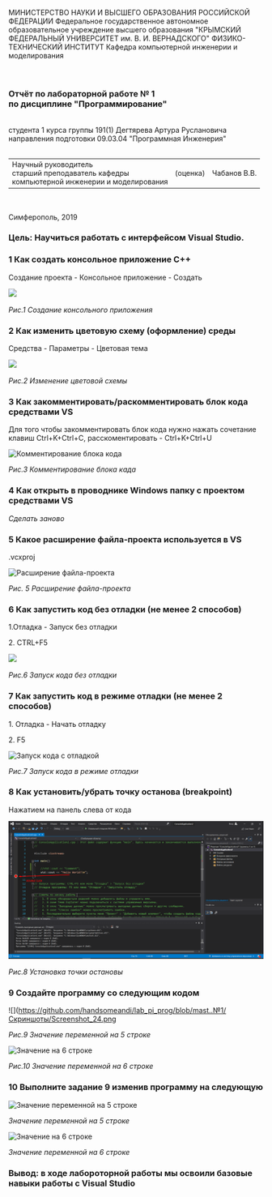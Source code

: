 МИНИСТЕРСТВО НАУКИ И ВЫСШЕГО ОБРАЗОВАНИЯ РОССИЙСКОЙ ФЕДЕРАЦИИ
Федеральное государственное автономное образовательное учреждение высшего образования
"КРЫМСКИЙ ФЕДЕРАЛЬНЫЙ УНИВЕРСИТЕТ им. В. И. ВЕРНАДСКОГО"
ФИЗИКО-ТЕХНИЧЕСКИЙ ИНСТИТУТ
Кафедра компьютерной инженерии и моделирования
<br/><br/>
​
### Отчёт по лабораторной работе № 1<br/> по дисциплине "Программирование"
<br/>
​
студента 1 курса группы 191(1)
Дегтярева Артура Руслановича
направления подготовки 09.03.04 "Программная Инженерия"
<br/>
​
<table>
<tr><td>Научный руководитель<br/> старший преподаватель кафедры<br/> компьютерной инженерии и моделирования</td>
<td>(оценка)</td>
<td>Чабанов В.В.</td>
</tr>
</table>
<br/><br/>
​
Симферополь, 2019

### Цель: Научиться работать с интерфейсом Visual Studio.

### 1 Как создать консольное приложение C++
<p>Создание проекта - Консольное приложение - Создать</p>

![](https://github.com/handsomeandi/lab_pi_prog/blob/mast..№1/Скриншоты/Screenshot_2.png)

*Рис.1 Создание консольного приложения*

### 2 Как изменить цветовую схему (оформление) среды
<p>Средства - Параметры - Цветовая тема</p>

![](https://github.com/handsomeandi/lab_pi_prog/blob/mast..№1/Скриншоты/Screenshot_6.png)

*Рис.2 Изменение цветовой схемы*

### 3 Как закомментировать/раскомментировать блок кода средствами VS
<p>Для того чтобы закомментировать блок кода нужно нажать сочетание клавиш Ctrl+K+Ctrl+C, расскоментировать - Ctrl+K+Ctrl+U</p>

![](https://github.com/handsomeandi/lab_pi_prog/blob/mast..№1/Скриншоты/Screenshot_7.png "Комментирование блока кода")

*Рис.3 Комментирование блока када*

### 4 Как открыть в проводнике Windows папку с проектом средствами VS
*Сделать заново*

### 5 Какое расширение файла-проекта используется в VS
<p>.vcxproj</p>

![](https://github.com/handsomeandi/lab_pi_prog/blob/mast..№1/Скриншоты/Screenshot_10.png "Расширение файла-проекта")

*Рис. 5 Расширение файла-проекта*

### 6 Как запустить код без отладки (не менее 2 способов)
<p>1.Отладка - Запуск без отладки</p>
<p>2. CTRL+F5</p>

![](https://github.com/handsomeandi/lab_pi_prog/blob/mast..№1/Скриншоты/Screenshot_12.png)

*Рис.6 Запуск кода без отладки*

### 7 Как запустить код в режиме отладки (не менее 2 способов)
<p>1. Отладка - Начать отладку </p>
<p>2. F5</p>

![](https://github.com/handsomeandi/lab_pi_prog/blob/mast..№1/Скриншоты/Screenshot_15.png "Запуск кода с отладкой")

*Рис.7 Запуск кода в режиме отладки*

### 8 Как установить/убрать точку останова (breakpoint)
<p>Нажатием на панель слева от кода</p>

![](Скриншоты/Screenshot_18.png "Установка точки остановы")

*Рис.8 Установка точки остановы*

### 9 Создайте программу со следующим кодом

![](https://github.com/handsomeandi/lab_pi_prog/blob/mast..№1/Скриншоты/Screenshot_24.png

*Рис.9 Значение переменной на 5 строке*

![](https://github.com/handsomeandi/lab_pi_prog/blob/mast..№1/Скриншоты/Screenshot_25.png "Значение на 6 строке")

*Рис.10 Значение переменной на 6 строке*

### 10 Выполните задание 9 изменив программу на следующую
![](https://github.com/handsomeandi/lab_pi_prog/blob/mast..№1/Скриншоты/Screenshot_27.png "Значение переменной на 5 строке")

*Значение переменной на 5 строке*

![](https://github.com/handsomeandi/lab_pi_prog/blob/mast..№1/Скриншоты/Screenshot_28.png "Значение на 6 строке")

*Значение переменной на 6 строке*

### Вывод: в ходе лабороторной работы мы освоили базовые навыки работы с Visual Studio
